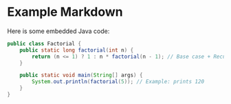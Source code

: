 # Example Markdown

Here is some embedded Java code:

<!--file input/java.java-->
```java
public class Factorial {
    public static long factorial(int n) {
        return (n <= 1) ? 1 : n * factorial(n - 1); // Base case + Recursive case
    }

    public static void main(String[] args) {
        System.out.println(factorial(5)); // Example: prints 120
    }
}

```
<!--file end-->